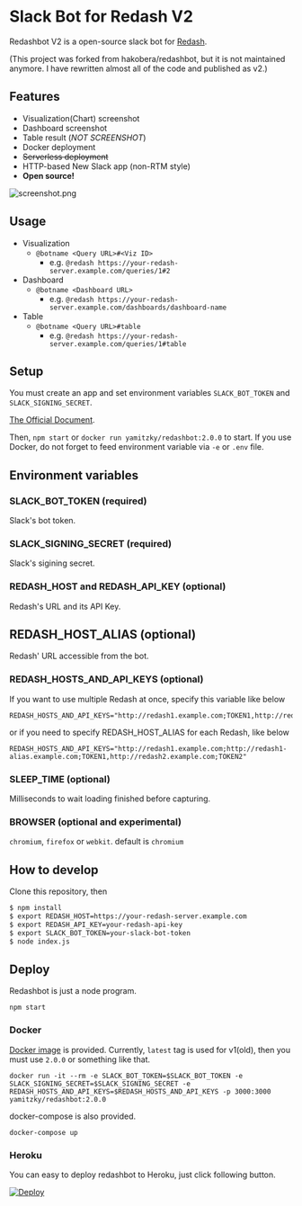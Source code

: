 # Slack Bot for Redash V2

Redashbot V2 is a open-source slack bot for [Redash](https://redash.io).

(This project was forked from hakobera/redashbot, but it is not maintained anymore. I have rewritten almost all of the code and published as v2.)

## Features

- Visualization(Chart) screenshot
- Dashboard screenshot
- Table result (*NOT SCREENSHOT*)
- Docker deployment
- <s>Serverless deployment</s>
- HTTP-based New Slack app (non-RTM style)
- **Open source!**

![screenshot.png](./images/screenshot.png)


## Usage

- Visualization
  - `@botname <Query URL>#<Viz ID>`
    - e.g. `@redash https://your-redash-server.example.com/queries/1#2`
- Dashboard
  - `@botname <Dashboard URL>`
    - e.g. `@redash https://your-redash-server.example.com/dashboards/dashboard-name`
- Table
  - `@botname <Query URL>#table`
    - e.g. `@redash https://your-redash-server.example.com/queries/1#table`
    
## Setup

You must create an app and set environment variables `SLACK_BOT_TOKEN` and `SLACK_SIGNING_SECRET`.

[The Official Document](https://slack.dev/bolt-js/tutorial/getting-started#create-an-app).

Then, `npm start` or `docker run yamitzky/redashbot:2.0.0` to start. If you use Docker, do not forget to feed environment variable via `-e` or `.env` file.

## Environment variables

### SLACK_BOT_TOKEN (required)

Slack's bot token.

### SLACK_SIGNING_SECRET (required)

Slack's sigining secret.

### REDASH_HOST and REDASH_API_KEY (optional)

Redash's URL and its API Key.

## REDASH_HOST_ALIAS (optional)

Redash' URL accessible from the bot.

### REDASH_HOSTS_AND_API_KEYS (optional)

If you want to use multiple Redash at once, specify this variable like below

```
REDASH_HOSTS_AND_API_KEYS="http://redash1.example.com;TOKEN1,http://redash2.example.com;TOKEN2"
```

or if you need to specify REDASH_HOST_ALIAS for each Redash, like below

```
REDASH_HOSTS_AND_API_KEYS="http://redash1.example.com;http://redash1-alias.example.com;TOKEN1,http://redash2.example.com;TOKEN2"
```

### SLEEP_TIME (optional)

Milliseconds to wait loading finished before capturing.

### BROWSER (optional and experimental)

`chromium`, `firefox` or `webkit`. default is `chromium`

## How to develop

Clone this repository, then

```bash
$ npm install
$ export REDASH_HOST=https://your-redash-server.example.com
$ export REDASH_API_KEY=your-redash-api-key
$ export SLACK_BOT_TOKEN=your-slack-bot-token
$ node index.js
```

## Deploy

Redashbot is just a node program.

```
npm start
```

### Docker

[Docker image](https://hub.docker.com/r/yamitzky/redashbot) is provided. Currently, `latest` tag is used for v1(old), then you must use `2.0.0` or something like that.

```
docker run -it --rm -e SLACK_BOT_TOKEN=$SLACK_BOT_TOKEN -e SLACK_SIGNING_SECRET=$SLACK_SIGNING_SECRET -e REDASH_HOSTS_AND_API_KEYS=$REDASH_HOSTS_AND_API_KEYS -p 3000:3000 yamitzky/redashbot:2.0.0
```

docker-compose is also provided.

```
docker-compose up
```

### Heroku

You can easy to deploy redashbot to Heroku, just click following button.

[![Deploy](https://www.herokucdn.com/deploy/button.svg)](https://heroku.com/deploy)
